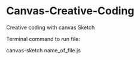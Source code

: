 # Canvas-Creative-Coding
Creative coding with canvas Sketch 

Terminal command to run file:

canvas-sketch name_of_file.js
